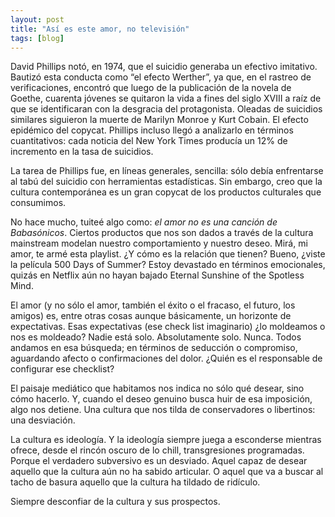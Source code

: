 ```yaml
---
layout: post
title: "Así es este amor, no televisión"
tags: [blog]
---
```


David Phillips notó, en 1974, que el suicidio generaba un efectivo imitativo. Bautizó esta conducta como “el efecto Werther”, ya que, en el rastreo de verificaciones, encontró que luego de la publicación de la novela de Goethe, cuarenta jóvenes se quitaron la vida a fines del siglo XVIII a raíz de que se identificaran con la desgracia del protagonista. Oleadas de suicidios similares siguieron la muerte de Marilyn Monroe y Kurt Cobain. El efecto epidémico del copycat. Phillips incluso llegó a analizarlo en términos cuantitativos: cada noticia del New York Times producía un 12% de incremento en la tasa de suicidios. 

La tarea de Phillips fue, en líneas generales, sencilla: sólo debía enfrentarse al tabú del suicidio con herramientas estadísticas. Sin embargo, creo que la cultura contemporánea es un gran copycat de los productos culturales que consumimos.

No hace mucho, tuiteé algo como: *el amor no es una canción de Babasónicos*. Ciertos productos que nos son dados a través de la cultura mainstream modelan nuestro comportamiento y nuestro deseo. Mirá, mi amor, te armé esta playlist. ¿Y cómo es la relación que tienen? Bueno, ¿viste la película 500 Days of Summer? Estoy devastado en términos emocionales, quizás en Netflix aún no hayan bajado Eternal Sunshine of the Spotless Mind. 

El amor (y no sólo el amor, también el éxito o el fracaso, el futuro, los amigos) es, entre otras cosas aunque básicamente, un horizonte de expectativas. Esas expectativas (ese check list imaginario) ¿lo moldeamos o nos es moldeado? Nadie está solo. Absolutamente solo. Nunca. Todos andamos en esa búsqueda; en términos de seducción o compromiso, aguardando afecto o confirmaciones del dolor. ¿Quién es el responsable de configurar ese checklist?

El paisaje mediático que habitamos nos indica no sólo qué desear, sino cómo hacerlo. Y, cuando el deseo genuino busca huir de esa imposición, algo nos detiene. Una cultura que nos tilda de conservadores o libertinos: una desviación. 

La cultura es ideología. Y la ideología siempre juega a esconderse mientras ofrece, desde el rincón oscuro de lo chill, transgresiones programadas. Porque el verdadero subversivo es un desviado. Aquel capaz de desear aquello que la cultura aún no ha sabido articular. O aquel que va a buscar al tacho de basura aquello que la cultura ha tildado de ridículo.

Siempre desconfiar de la cultura y sus prospectos. 